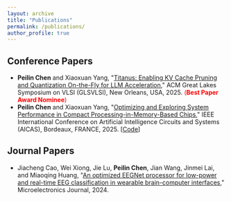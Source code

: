 ```yaml
---
layout: archive
title: "Publications"
permalink: /publications/
author_profile: true
---
```


## Conference Papers

* **Peilin Chen** and Xiaoxuan Yang, "[Titanus: Enabling KV Cache Pruning and Quantization On-the-Fly for LLM Acceleration](https://arxiv.org/abs/2505.17787)," ACM Great Lakes Symposium on VLSI (GLSVLSI), New Orleans, USA, 2025. <span style="color: red;">(**Best Paper Award Nominee**)</span>
* **Peilin Chen** and Xiaoxuan Yang, "[Optimizing and Exploring System Performance in Compact Processing-in-Memory-Based Chips](https://arxiv.org/abs/2502.21259)," IEEE International Conference on Artificial Intelligence Circuits and Systems (AICAS), Bordeaux, FRANCE, 2025. [[Code](https://github.com/peilin-chen/Compact-PIM-based-Design)]

## Journal Papers

* Jiacheng Cao, Wei Xiong, Jie Lu, **Peilin Chen**, Jian Wang, Jinmei Lai, and Miaoqing Huang, "[An optimized EEGNet processor for low-power and real-time EEG classification in wearable brain-computer interfaces](https://www.sciencedirect.com/science/article/pii/S0026269224000466)," Microelectronics Journal, 2024.

